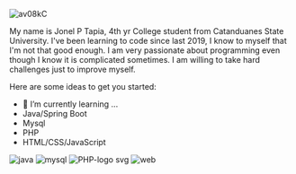 
![av08kC](https://user-images.githubusercontent.com/88817315/148907531-06f06c46-62ff-436a-bb0a-73cbec4b86ea.jpg)


My name is Jonel P Tapia, 4th yr College student from Catanduanes State University. 
        I've been learning to code since last 2019, I know to myself that I'm not that good enough. I am very passionate about programming even though I know it is complicated sometimes. I am willing to take hard challenges just to improve myself.
    
    
Here are some ideas to get you started:


- 🌱 I’m currently learning ...
- Java/Spring Boot
- Mysql
- PHP
- HTML/CSS/JavaScript

![java](https://user-images.githubusercontent.com/88817315/148907708-b3aabf58-e23c-4495-a5cb-7e2b27a20278.jpg)
![mysql](https://user-images.githubusercontent.com/88817315/148907724-d32cf70c-0fad-46d0-a899-f9ae1ed00eaa.png)
![PHP-logo svg](https://user-images.githubusercontent.com/88817315/148907731-0e0a49e0-76c7-4604-b85b-f9f22bc19b6d.png)
![web](https://user-images.githubusercontent.com/88817315/148907741-33e6029d-b348-438a-927c-d84768416f63.png)
